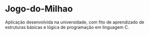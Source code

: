 # Jogo-do-Milhao
Aplicação desenvolvida na universidade, com fito de aprendizado de estruturas básicas e lógica de programação em linguagem C.
